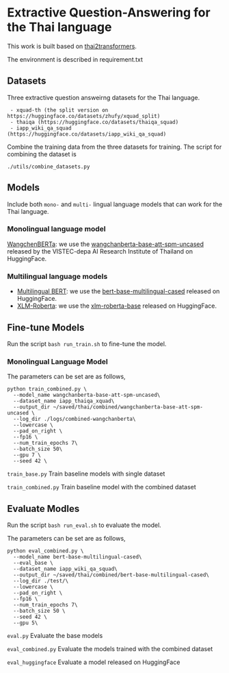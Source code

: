 # Extractive Question-Answering for the Thai language

This work is built based on [thai2transformers](https://github.com/vistec-AI/thai2transformers).

The environment is described in requirement.txt

## Datasets

Three extractive question answeirng datasets for the Thai language.
```
 - xquad-th (the split version on https://huggingface.co/datasets/zhufy/xquad_split)
 - thaiqa (https://huggingface.co/datasets/thaiqa_squad)
 - iapp_wiki_qa_squad (https://huggingface.co/datasets/iapp_wiki_qa_squad)
 ```

Combine the training data from the three datasets for training.
The script for combining the dataset is
```
./utils/combine_datasets.py
```
## Models

Include both `mono-` and `multi-` lingual language models that can work for the Thai language.

### Monolingual language model

[WangchenBERTa](https://arxiv.org/abs/2101.09635): we use the [wangchanberta-base-att-spm-uncased](https://huggingface.co/airesearch/wangchanberta-base-att-spm-uncased) released by the VISTEC-depa AI Research Institute of Thailand on HuggingFace.

### Multilingual language models

- [Multilingual BERT](http://arxiv.org/abs/1810.04805): we use the [bert-base-multilingual-cased](https://huggingface.co/bert-base-multilingual-cased) released on HuggingFace.
- [XLM-Roberta](http://arxiv.org/abs/1911.02116): we use the [xlm-roberta-base](https://huggingface.co/xlm-roberta-base) released on HuggingFace.


## Fine-tune Models

Run the script `bash run_train.sh` to fine-tune the model.

### Monolingual Language Model 






The parameters can be set are as follows,

```
python train_combined.py \
  --model_name wangchanberta-base-att-spm-uncased\
  --dataset_name iapp_thaiqa_xquad\
  --output_dir ~/saved/thai/combined/wangchanberta-base-att-spm-uncased \
  --log_dir ./logs/combined-wangchanberta\
  --lowercase \
  --pad_on_right \
  --fp16 \
  --num_train_epochs 7\
  --batch_size 50\
  --gpu 7 \
  --seed 42 \

```

`train_base.py` Train baseline models with single dataset

`train_combined.py` Train baseline model with the combined dataset

## Evaluate Modles

Run the script `bash run_eval.sh` to evaluate the model. 

The parameters can be set are as follows,

```
python eval_combined.py \
  --model_name bert-base-multilingual-cased\
  --eval_base \
  --dataset_name iapp_wiki_qa_squad\
  --output_dir ~/saved/thai/combined/bert-base-multilingual-cased\
  --log_dir ./test/\
  --lowercase \
  --pad_on_right \
  --fp16 \
  --num_train_epochs 7\
  --batch_size 50 \
  --seed 42 \
  --gpu 5\

```

`eval.py` Evaluate the base models

`eval_combined.py` Evaluate the models trained with the combined dataset

`eval_huggingface` Evaluate a model released on HuggingFace
